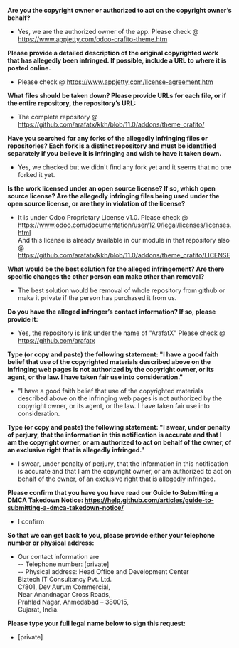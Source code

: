 **Are you the copyright owner or authorized to act on the copyright owner’s behalf?**     
- Yes, we are the authorized owner of the app. Please check @ https://www.appjetty.com/odoo-crafito-theme.htm    
    
**Please provide a detailed description of the original copyrighted work that has allegedly been infringed. If possible, include a URL to where it is posted online.**     
- Please check @ https://www.appjetty.com/license-agreement.htm    
    
**What files should be taken down? Please provide URLs for each file, or if the entire repository, the repository’s URL:**     
- The complete repository @ https://github.com/arafatx/kkh/blob/11.0/addons/theme_crafito/    
    
**Have you searched for any forks of the allegedly infringing files or repositories? Each fork is a distinct repository and must be identified separately if you believe it is infringing and wish to have it taken down.**     
- Yes, we checked but we didn't find any fork yet and it seems that no one forked it yet.    
    
**Is the work licensed under an open source license? If so, which open source license? Are the allegedly infringing files being used under the open source license, or are they in violation of the license?**     
- It is under Odoo Proprietary License v1.0. Please check @ https://www.odoo.com/documentation/user/12.0/legal/licenses/licenses.html     
And this license is already available in our module in that repository also @ https://github.com/arafatx/kkh/blob/11.0/addons/theme_crafito/LICENSE    
    
**What would be the best solution for the alleged infringement? Are there specific changes the other person can make other than removal?**     
- The best solution would be removal of whole repository from github or make it private if the person has purchased it from us.    
    
**Do you have the alleged infringer’s contact information? If so, please provide it:**     
- Yes, the repository is link under the name of "ArafatX" Please check @ https://github.com/arafatx    
    
**Type (or copy and paste) the following statement: "I have a good faith belief that use of the copyrighted materials described above on the infringing web pages is not authorized by the copyright owner, or its agent, or the law. I have taken fair use into consideration."**     
- "I have a good faith belief that use of the copyrighted materials described above on the infringing web pages is not authorized by the copyright owner, or its agent, or the law. I have taken fair use into consideration.    
    
**Type (or copy and paste) the following statement: "I swear, under penalty of perjury, that the information in this notification is accurate and that I am the copyright owner, or am authorized to act on behalf of the owner, of an exclusive right that is allegedly infringed."**     
- I swear, under penalty of perjury, that the information in this notification is accurate and that I am the copyright owner, or am authorized to act on behalf of the owner, of an exclusive right that is allegedly infringed.    
    
**Please confirm that you have you have read our Guide to Submitting a DMCA Takedown Notice: https://help.github.com/articles/guide-to-submitting-a-dmca-takedown-notice/**     
- I confirm    
    
**So that we can get back to you, please provide either your telephone number or physical address:**     
- Our contact information are     
-- Telephone number: [private]  
-- Physical address: Head Office and Development Center     
Biztech IT Consultancy Pvt. Ltd.     
C/801, Dev Aurum Commercial,     
Near Anandnagar Cross Roads,     
Prahlad Nagar, Ahmedabad – 380015,     
Gujarat, India.    
    
**Please type your full legal name below to sign this request:**     
- [private]
